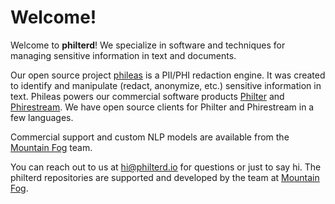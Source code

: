 # Welcome!

Welcome to **philterd**! We specialize in software and techniques for managing sensitive information in text and documents.

Our open source project [phileas](https://github.com/philterd/phileas) is a PII/PHI redaction engine. It was created to identify and manipulate (redact, anonymize, etc.) sensitive information in text. Phileas powers our commercial software products [Philter](https://www.mtnfog.com/products/philter/) and [Phirestream](https://www.mtnfog.com/products/phirestream/). We have open source clients for Philter and Phirestream in a few languages.

Commercial support and custom NLP models are available from the [Mountain Fog](https://www.mtnfog.com) team.

You can reach out to us at hi@philterd.io for questions or just to say hi. The philterd repositories are supported and developed by the team at [Mountain Fog](https://www.mtnfog.com).
